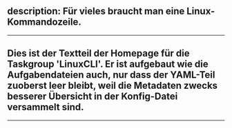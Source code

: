 description: Für vieles braucht man eine Linux-Kommandozeile.
---
---
Dies ist der Textteil der Homepage für die Taskgroup 'LinuxCLI'.
Er ist aufgebaut wie die Aufgabendateien auch, nur dass der YAML-Teil zuoberst leer bleibt,
weil die Metadaten zwecks besserer Übersicht in der Konfig-Datei versammelt sind.
---
---
